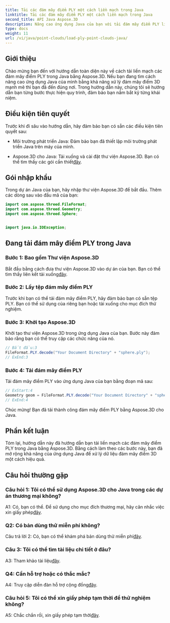 ```yaml
---
title: Tải các đám mây điểm PLY một cách liền mạch trong Java
linktitle: Tải các đám mây điểm PLY một cách liền mạch trong Java
second_title: API Java Aspose.3D
description: Nâng cao ứng dụng Java của bạn với tải đám mây điểm PLY liền mạch Aspose.3D. Hướng dẫn từng bước, Câu hỏi thường gặp và hỗ trợ.
type: docs
weight: 11
url: /vi/java/point-clouds/load-ply-point-clouds-java/
---
```

## Giới thiệu

Chào mừng bạn đến với hướng dẫn toàn diện này về cách tải liền mạch các đám mây điểm PLY trong Java bằng Aspose.3D. Nếu bạn đang tìm cách nâng cao ứng dụng Java của mình bằng khả năng xử lý đám mây điểm 3D mạnh mẽ thì bạn đã đến đúng nơi. Trong hướng dẫn này, chúng tôi sẽ hướng dẫn bạn từng bước thực hiện quy trình, đảm bảo bạn nắm bắt kỹ từng khái niệm.

## Điều kiện tiên quyết

Trước khi đi sâu vào hướng dẫn, hãy đảm bảo bạn có sẵn các điều kiện tiên quyết sau:

- Môi trường phát triển Java: Đảm bảo bạn đã thiết lập môi trường phát triển Java trên máy của mình.

-  Aspose.3D cho Java: Tải xuống và cài đặt thư viện Aspose.3D. Bạn có thể tìm thấy các gói cần thiết[đây](https://releases.aspose.com/3d/java/).

## Gói nhập khẩu

Trong dự án Java của bạn, hãy nhập thư viện Aspose.3D để bắt đầu. Thêm các dòng sau vào đầu mã của bạn:

```java
import com.aspose.threed.FileFormat;
import com.aspose.threed.Geometry;
import com.aspose.threed.Sphere;


import java.io.IOException;
```

## Đang tải đám mây điểm PLY trong Java

### Bước 1: Bao gồm Thư viện Aspose.3D

 Bắt đầu bằng cách đưa thư viện Aspose.3D vào dự án của bạn. Bạn có thể tìm thấy liên kết tải xuống[đây](https://releases.aspose.com/3d/java/).

### Bước 2: Lấy tệp đám mây điểm PLY

Trước khi bạn có thể tải đám mây điểm PLY, hãy đảm bảo bạn có sẵn tệp PLY. Bạn có thể sử dụng của riêng bạn hoặc tải xuống cho mục đích thử nghiệm.

### Bước 3: Khởi tạo Aspose.3D

Khởi tạo thư viện Aspose.3D trong ứng dụng Java của bạn. Bước này đảm bảo rằng bạn có thể truy cập các chức năng của nó.

```java
// Bắt đầu:3
FileFormat.PLY.decode("Your Document Directory" + "sphere.ply");
// ExEnd:3
```

### Bước 4: Tải đám mây điểm PLY

Tải đám mây điểm PLY vào ứng dụng Java của bạn bằng đoạn mã sau:

```java
// ExStart:4
Geometry geom = FileFormat.PLY.decode("Your Document Directory" + "sphere.ply");
// ExEnd:4
```

Chúc mừng! Bạn đã tải thành công đám mây điểm PLY bằng Aspose.3D cho Java.

## Phần kết luận

Tóm lại, hướng dẫn này đã hướng dẫn bạn tải liền mạch các đám mây điểm PLY trong Java bằng Aspose.3D. Bằng cách làm theo các bước này, bạn đã mở rộng khả năng của ứng dụng Java để xử lý dữ liệu đám mây điểm 3D một cách hiệu quả.

## Câu hỏi thường gặp

### Câu hỏi 1: Tôi có thể sử dụng Aspose.3D cho Java trong các dự án thương mại không?

 A1: Có, bạn có thể. Để sử dụng cho mục đích thương mại, hãy cân nhắc việc xin giấy phép[đây](https://purchase.aspose.com/buy).

### Q2: Có bản dùng thử miễn phí không?

 Câu trả lời 2: Có, bạn có thể khám phá bản dùng thử miễn phí[đây](https://releases.aspose.com/).

### Câu 3: Tôi có thể tìm tài liệu chi tiết ở đâu?

A3: Tham khảo tài liệu[đây](https://reference.aspose.com/3d/java/).

### Q4: Cần hỗ trợ hoặc có thắc mắc?

 A4: Truy cập diễn đàn hỗ trợ cộng đồng[đây](https://forum.aspose.com/c/3d/18).

### Câu hỏi 5: Tôi có thể xin giấy phép tạm thời để thử nghiệm không?

 A5: Chắc chắn rồi, xin giấy phép tạm thời[đây](https://purchase.aspose.com/temporary-license/).
